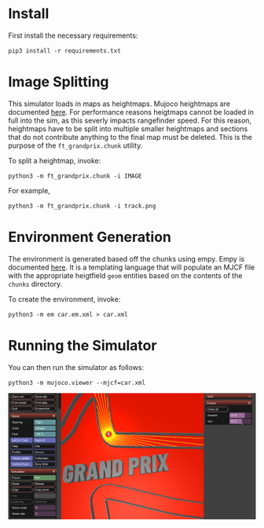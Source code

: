 # Install

First install the necessary requirements:

```
pip3 install -r requirements.txt
```

# Image Splitting

This simulator loads in maps as heightmaps.
Mujoco heightmaps are documented [here](https://mujoco.readthedocs.io/en/latest/XMLreference.html#asset-hfield).
For performance reasons heigtmaps cannot be loaded in full into the sim, as this severly impacts rangefinder speed.
For this reason, heightmaps have to be split into multiple smaller heightmaps and sections that do not contribute anything to the final map must be deleted.
This is the purpose of the `ft_grandprix.chunk` utility.

To split a heightmap, invoke:

```
python3 -m ft_grandprix.chunk -i IMAGE
```

For example,
```
python3 -m ft_grandprix.chunk -i track.png
```

# Environment Generation

The environment is generated based off the chunks using empy.
Empy is documented [here](https://ecell3.readthedocs.io/en/latest/empy-manual.html).
It is a templating language that will populate an MJCF file with the appropriate heigtfield `geom` entities based on the contents of the `chunks` directory.

To create the environment, invoke:

```
python3 -m em car.em.xml > car.xml
```

# Running the Simulator

You can then run the simulator as follows:

```
python3 -m mujoco.viewer --mjcf=car.xml
```

![an image of the simulator](images/ft_grandprix.png)
